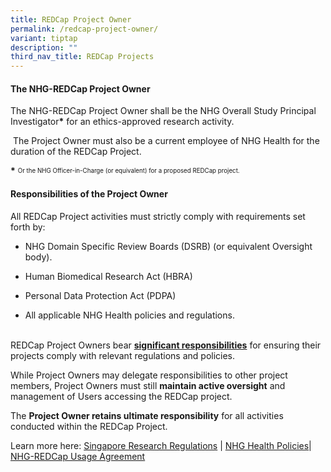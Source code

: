 ```yaml
---
title: REDCap Project Owner
permalink: /redcap-project-owner/
variant: tiptap
description: ""
third_nav_title: REDCap Projects
---
```

<h4><strong>The NHG-REDCap Project Owner</strong></h4>
<p>The NHG-REDCap Project Owner shall be the NHG Overall Study Principal
Investigator<strong>*</strong> for an ethics-approved research activity.</p>
<p>&nbsp;The Project Owner must also be a current employee of NHG Health
for the duration of the REDCap Project.</p>
<p><strong>*</strong>  <sup><sub>Or the NHG Officer-in-Charge (or equivalent) for a proposed REDCap project.</sub></sup>
</p>
<p></p>
<h4><strong>Responsibilities of the Project Owner</strong></h4>
<p>All REDCap Project activities must strictly comply with requirements set
forth by:</p>
<ul data-tight="true" class="tight">
<li>
<p>NHG Domain Specific Review Boards (DSRB) (or equivalent Oversight body).</p>
</li>
<li>
<p>Human Biomedical Research Act (HBRA)</p>
</li>
<li>
<p>Personal Data Protection Act (PDPA)</p>
</li>
<li>
<p>All applicable NHG Health policies and regulations.
<br>&nbsp;</p>
</li>
</ul>
<p>REDCap Project Owners bear <strong><a href="https://redcapsupport.gri.nhg.com.sg/redcap-use/" rel="noopener noreferrer nofollow" target="_blank">significant responsibilities</a></strong> for
ensuring their projects comply with relevant regulations and policies.</p>
<p>While Project Owners may delegate responsibilities to other project members,
Project Owners must still <strong>maintain active oversight</strong> and
management of Users accessing the REDCap project.</p>
<p>The <strong>Project Owner retains ultimate responsibility</strong> for all
activities conducted within the REDCap Project.</p>
<p></p>
<p>Learn more here: <a href="https://redcapsupport.gri.nhg.com.sg/clinical-trials/" rel="noopener noreferrer nofollow" target="_blank">Singapore Research Regulations</a> |
<a href="https://redcapsupport.gri.nhg.com.sg/research-data-policy/" rel="noopener noreferrer nofollow" target="_blank">NHG Health Policies</a>| <a href="https://redcapsupport.gri.nhg.com.sg/redcap-use/" rel="noopener noreferrer nofollow" target="_blank">NHG-REDCap Usage Agreement</a>
</p>
<p>&nbsp;</p>